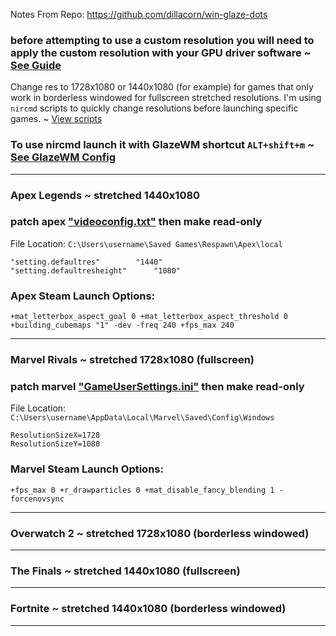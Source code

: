 Notes From Repo: https://github.com/dillacorn/win-glaze-dots

### before attempting to use a custom resolution you will need to apply the custom resolution with your GPU driver software ~ [See Guide](https://github.com/dillacorn/win-glaze-dots/blob/main/amd_software_settings.md)

Change res to 1728x1080 or 1440x1080 (for example) for games that only work in borderless windowed for fullscreen stretched resolutions. I'm using `nircmd` scripts to quickly change resolutions before launching specific games. ~ [View scripts](https://github.com/dillacorn/win-glaze-dots/blob/main/UserProfile/scripts)

### To use nircmd launch it with GlazeWM shortcut `ALT+shift+m` ~ [See GlazeWM Config](https://github.com/dillacorn/win-glaze-dots/blob/d8667c1f86257113a0b3ad13b69d28e74fd226f0/UserProfile/.glzr/glazewm/config.yaml#L415)
---
### Apex Legends ~ stretched 1440x1080
### patch apex ["videoconfig.txt"](https://github.com/dillacorn/win-glaze-dots/blob/main/Game_Config_Files/Apex%20Legends/UserProfile/Saved%20Games/Respawn/Apex/Local/videoconfig.txt) then make read-only

File Location: `C:\Users\username\Saved Games\Respawn\Apex\local`

```
"setting.defaultres"		"1440"
"setting.defaultresheight"		"1080"
```

### Apex Steam Launch Options:
`+mat_letterbox_aspect_goal 0 +mat_letterbox_aspect_threshold 0 +building_cubemaps "1" -dev -freq 240 +fps_max 240`

---
### Marvel Rivals ~ stretched 1728x1080 (fullscreen)
### patch marvel ["GameUserSettings.ini"](https://github.com/dillacorn/win-glaze-dots/blob/main/Game_Config_Files/Marvel%20Rivals/AppData/Local/Marvel/Saved/Config/Windows/GameUserSettings.ini) then make read-only

File Location: `C:\Users\username\AppData\Local\Marvel\Saved\Config\Windows`

```
ResolutionSizeX=1728
ResolutionSizeY=1080
```

### Marvel Steam Launch Options:
`+fps_max 0 +r_drawparticles 0 +mat_disable_fancy_blending 1 -forcenovsync`

---
### Overwatch 2 ~ stretched 1728x1080 (borderless windowed)
---
### The Finals ~ stretched 1440x1080 (fullscreen)
---
### Fortnite ~ stretched 1440x1080 (borderless windowed)
---
